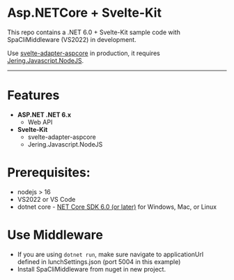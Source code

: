 # Asp.NETCore + Svelte-Kit

This repo contains a .NET 6.0 + Svelte-Kit sample code with SpaCliMiddleware (VS2022) in development.

Use [svelte-adapter-aspcore](https://github.com/kiho/svelte-adapter-aspcore) in production, it requires [Jering.Javascript.NodeJS](https://github.com/JeringTech/Javascript.NodeJS).

---

# Features

- **ASP.NET .NET 6.x**
  - Web API
- **Svelte-Kit**
  - svelte-adapter-aspcore
  - Jering.Javascript.NodeJS

# Prerequisites:
 * nodejs > 16
 * VS2022 or VS Code
 * dotnet core - [NET Core SDK 6.0 (or later)](https://www.microsoft.com/net/download/core) for Windows, Mac, or Linux

# Use Middleware
- If you are using `dotnet run`, make sure navigate to applicationUrl defined in lunchSettings.json (port 5004 in this example)
- Install SpaCliMiddleware from nuget in new project.